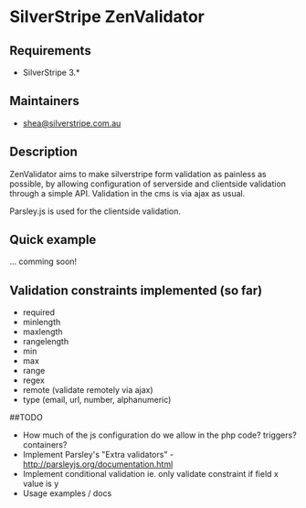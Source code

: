 # SilverStripe ZenValidator

## Requirements

* SilverStripe 3.*

## Maintainers

* shea@silverstripe.com.au

## Description

ZenValidator aims to make silverstripe form validation as painless as possible, by allowing configuration of serverside and clientside validation through a simple API. Validation in the cms is via ajax as usual.

Parsley.js is used for the clientside validation.

## Quick example
	
... comming soon!

## Validation constraints implemented (so far)

* required
* minlength
* maxlength
* rangelength
* min
* max
* range
* regex
* remote (validate remotely via ajax)
* type (email, url, number, alphanumeric)

##TODO

* How much of the js configuration do we allow in the php code? triggers? containers?
* Implement Parsley's "Extra validators" - http://parsleyjs.org/documentation.html
* Implement conditional validation ie. only validate constraint if field x value is y
* Usage examples / docs